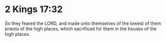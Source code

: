 # 2 Kings 17:32

So they feared the LORD, and made unto themselves of the lowest of them priests of the high places, which sacrificed for them in the houses of the high places.